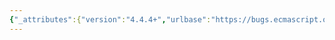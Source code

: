 ```yaml
---
{"_attributes":{"version":"4.4.4+","urlbase":"https://bugs.ecmascript.org/","maintainer":"dherman@mozilla.com"},"bug":{"bug_id":1929,"creation_ts":"2013-09-27 05:26:00 -0700","short_desc":"19.2.3.5, Function.prototype.toString(): missing \"not\"?","delta_ts":"2014-06-16 13:55:34 -0700","product":"Draft for 6th Edition","component":"editorial issue","version":"Rev 18: September 5, 2013 Draft","rep_platform":"All","op_sys":"All","bug_status":"RESOLVED","resolution":"FIXED","priority":"Normal","bug_severity":"normal","everconfirmed":true,"reporter":{"uid":"andrebargull","name":"André Bargull"},"assigned_to":{"uid":"allen","name":"Allen Wirfs-Brock"},"cc":["erights","erights"],"long_desc":[{"commentid":5455,"comment_count":0,"who":{"uid":"andrebargull","name":"André Bargull"},"bug_when":"2013-09-27 05:26:29 -0700","thetext":"19.2.3.5, Function.prototype.toString(), 2nd paragraph, last sentence:\n\n\"If the source code string does meet these criteria then it must be a string for which eval will throw a SyntaxError exception.\"\n\nChange \"will throw\" to \"will not throw\" or \"does meet\" to \"does not meet\"? The latter restriction is more strict."},{"commentid":5470,"comment_count":1,"who":{"uid":"allen","name":"Allen Wirfs-Brock"},"bug_when":"2013-09-27 09:49:58 -0700","thetext":"I believe that the intent is what the current text says:  if the stated criteria can not be met then trying to eval that toString text should produce a syntax error.\n\nMarkM should know"},{"commentid":5608,"comment_count":2,"who":{"uid":"erights","name":"Mark Miller"},"bug_when":"2013-09-27 17:29:22 -0700","thetext":"I think \"these criteria\" are malformed, as it doesn't state any requirement on how the original function was expressed, only on which production it is rendered as. But even once these are brought into sync, then André is correct. The text should read \"does not meet\".\n\nAs currently written, the text is self contradictory anyway, as the function source cannot both preserve the original functionality when evaluated and throw a Syntax error when evaluated."},{"commentid":8479,"comment_count":3,"who":{"uid":"allen","name":"Allen Wirfs-Brock"},"bug_when":"2014-05-14 18:12:07 -0700","thetext":"fixed in rev25 editor's draft"},{"commentid":8956,"comment_count":4,"who":{"uid":"allen","name":"Allen Wirfs-Brock"},"bug_when":"2014-06-16 13:55:34 -0700","thetext":"in rev25"}]}}
---
```

